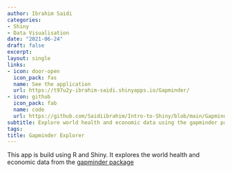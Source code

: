 ```yaml
---
author: Ibrahim Saidi
categories:
- Shiny
- Data Visualisation
date: "2021-06-24"
draft: false
excerpt: 
layout: single
links:
- icon: door-open
  icon_pack: fas
  name: See the application
  url: https://t97u2y-ibrahim-saidi.shinyapps.io/Gapminder/
- icon: github
  icon_pack: fab
  name: code
  url: https://github.com/Saidiibrahim/Intro-to-Shiny/blob/main/Gapminder/App.R
subtitle: Explore world health and economic data using the gapminder package
tags:
title: Gapminder Explorer
---
```


This app is build using R and Shiny. It explores the world health and economic data from the [gapminder package](https://cran.r-project.org/web/packages/gapminder/README.html) 
